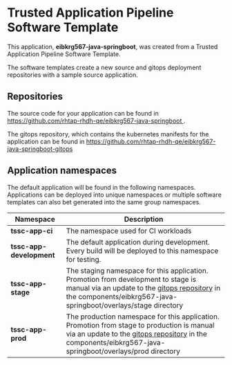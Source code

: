 # Trusted Application Pipeline Software Template

This application, **eibkrg567-java-springboot**, was created from a Trusted Application Pipeline Software Template.

The software templates create a new source and gitops deployment repositories with a sample source application. 

## Repositories

The source code for your application can be found in [https://github.com/rhtap-rhdh-qe/eibkrg567-java-springboot ](https://github.com/rhtap-rhdh-qe/eibkrg567-java-springboot ).
 
The gitops repository, which contains the kubernetes manifests for the application can be found in 
[https://github.com/rhtap-rhdh-qe/eibkrg567-java-springboot-gitops ](https://github.com/rhtap-rhdh-qe/eibkrg567-java-springboot-gitops ) 

## Application namespaces 

The default application will be found in the following namespaces. Applications can be deployed into unique namespaces or multiple software templates can also bet generated into the same group namespaces.  

|  Namespace   |  Description   |  
| -------- | -------- |
| **tssc-app-ci** | The namespace used for CI workloads |
| **tssc-app-development** | The default application during development. Every build will be deployed to this namespace for testing. |
| **tssc-app-stage** | The staging namespace for this application. Promotion from development to stage is manual via an update to the [gitops repository](https://github.com/rhtap-rhdh-qe/eibkrg567-java-springboot-gitops ) in the components/eibkrg567-java-springboot/overlays/stage directory |
| **tssc-app-prod** | The production namespace for this application. Promotion from stage to production is manual via an update to the [gitops repository](https://github.com/rhtap-rhdh-qe/eibkrg567-java-springboot-gitops ) in the components/eibkrg567-java-springboot/overlays/prod directory |